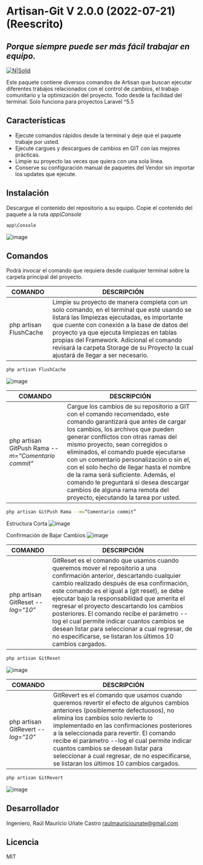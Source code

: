 # Artisan-Git V 2.0.0 (2022-07-21)(Reescrito)
## _Porque siempre puede ser más fácil trabajar en equipo._

[![N|Solid](https://i.ibb.co/ZLzQTpm/Firma-Git-Hub.png)](#)

Este paquete contiene diversos comandos de Artisan que buscan ejecutar diferentes trabajos relacionados con el control de cambios, el trabajo comunitario y la optimización del proyecto. Todo desde la facilidad del terminal.
Solo funciona para proyectos Laravel ^5.5

## Características

-	Ejecute comandos rápidos desde la terminal y deje que el paquete trabaje por usted.
-	Ejecute cargues y descargues de cambios en GIT con las mejores prácticas.
-	Limpie su proyecto las veces que quiera con una sola línea.
-	Conserve su configuración manual de paquetes del Vendor sin importar los updates que ejecute.

## Instalación

Descargue el contenido del repositorio a su equipo.
Copie el contenido del paquete a la ruta _app\Console_

```sh
app\Console
```

![image](https://user-images.githubusercontent.com/91748598/169712357-a675d3f6-094f-4434-bcfa-403ca92fb160.png)

## Comandos

Podrá invocar el comando que requiera desde cualquier terminal sobre la carpeta principal del proyecto.

| COMANDO | DESCRIPCIÓN |
| ----------- | ----------- |
| php artisan FlushCache | Limpie su proyecto de manera completa con un solo comando, en el terminal que esté usando se listará las limpiezas ejecutadas, es importante que cuente con conexión a la base de datos del proyecto ya que ejecuta limpiezas en tablas propias del Framework. Adicional el comando revisará la carpeta Storage de su Proyecto la cual ajustará de llegar a ser necesario. |

```sh
php artisan FlushCache
```

![image](https://user-images.githubusercontent.com/91748598/169712866-3866dd82-9b8f-43ac-b7c4-ad6e8e94d03d.png)

| COMANDO | DESCRIPCIÓN |
| ----------- | ----------- |
| php artisan GitPush Rama _--m=“Comentario commit”_ | Cargue los cambios de su repositorio a GIT con el comando recomendado, este comando garantizará que antes de cargar los cambios, los archivos que pueden generar conflictos con otras ramas del mismo proyecto, sean corregidos o eliminados, el comando puede ejecutarse con un comentario personalización o sin el, con el solo hecho de llegar hasta el nombre de la rama será suficiente. Además, el comando le preguntará si desea descargar cambios de alguna rama remota del proyecto, ejecutando la tarea por usted. |

```sh
php artisan GitPush Rama --m=“Comentario commit”
```

Estructura Corta
![image](https://user-images.githubusercontent.com/91748598/169713010-3df69b26-cf19-4414-bf5c-05d23133b6aa.png)

Confirmación de Bajar Cambios
![image](https://user-images.githubusercontent.com/91748598/169713035-8df77098-82f3-4e2b-84f1-2b66a027bf4d.png)


| COMANDO | DESCRIPCIÓN |
| ----------- | ----------- |
| php artisan GitReset _--log=“10”_ | GitReset es el comando que usamos cuando queremos mover el repositorio a una confirmación anterior, descartando cualquier cambio realizado después de esa confirmación, este comando es el igual a (git reset), se debe ejecutar bajo la responsabilidad que amerita el regresar el proyecto descartando los cambios posteriores. El comando recibe el parámetro --log el cual permite indicar cuantos cambios se desean listar para seleccionar a cual regresar, de no especificarse, se listaran los últimos 10 cambios cargados. |

```sh
php artisan GitReset
```

![image](https://user-images.githubusercontent.com/91748598/169713175-16c5f349-f745-4bdb-ab0d-80099eec639f.png)

| COMANDO | DESCRIPCIÓN |
| ----------- | ----------- |
| php artisan GitRevert _--log=“10”_ | GitRevert es el comando que usamos cuando queremos revertir el efecto de algunos cambios anteriores (posiblemente defectuosos), no elimina los cambios solo revierte lo implementado en las confirmaciones posteriores a la seleccionada para revertir. El comando recibe el parámetro --log el cual permite indicar cuantos cambios se desean listar para seleccionar a cual regresar, de no especificarse, se listaran los últimos 10 cambios cargados. |

```sh
php artisan GitRevert
```

![image](https://user-images.githubusercontent.com/91748598/169713225-9d61a55f-a8ab-44eb-ae7b-6b70e7ba2584.png)

## Desarrollador

Ingeniero, Raúl Mauricio Uñate Castro
raulmauriciounate@gmail.com

## Licencia
MIT
